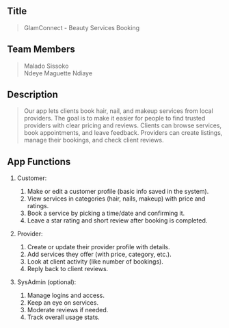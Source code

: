 ## Title
> GlamConnect - Beauty Services Booking

## Team Members
> Malado Sissoko \
> Ndeye Maguette Ndiaye

## Description
> Our app lets clients book hair, nail, and makeup services from local providers. The goal is to make it easier for people to find trusted providers with clear pricing and reviews. Clients can browse services, book appointments, and leave feedback. Providers can create listings, manage their bookings, and check client reviews.

## App Functions
1. Customer:
    1. Make or edit a customer profile (basic info saved in the system).
    2. View services in categories (hair, nails, makeup) with price and ratings.
    3. Book a service by picking a time/date and confirming it.
    4. Leave a star rating and short review after booking is completed.

2. Provider:
    1. Create or update their provider profile with details.
    2. Add services they offer (with price, category, etc.).
    3. Look at client activity (like number of bookings).
    4. Reply back to client reviews.

3. SysAdmin (optional):
    1. Manage logins and access.
    2. Keep an eye on services.
    3. Moderate reviews if needed.
    4. Track overall usage stats.
    